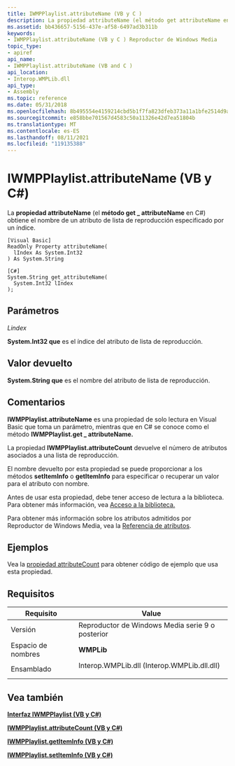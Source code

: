 ```yaml
---
title: IWMPPlaylist.attributeName (VB y C )
description: La propiedad attributeName (el método get attributeName en C\) obtiene el nombre de un atributo de lista de \_ reproducción especificado por un índice.
ms.assetid: bb436657-5156-437e-af58-6497ad3b311b
keywords:
- IWMPPlaylist.attributeName (VB y C ) Reproductor de Windows Media
topic_type:
- apiref
api_name:
- IWMPPlaylist.attributeName (VB and C )
api_location:
- Interop.WMPLib.dll
api_type:
- Assembly
ms.topic: reference
ms.date: 05/31/2018
ms.openlocfilehash: 8b495554e4159214cbd5b1f7fa823dfeb373a11a1bfe2514d9ad07da497fa708
ms.sourcegitcommit: e858bbe701567d4583c50a11326e42d7ea51804b
ms.translationtype: MT
ms.contentlocale: es-ES
ms.lasthandoff: 08/11/2021
ms.locfileid: "119135388"
---
```

# <a name="iwmpplaylistattributename-vb-and-c"></a>IWMPPlaylist.attributeName (VB y C#)

La **propiedad attributeName** (el **método get \_ attributeName** en C#) obtiene el nombre de un atributo de lista de reproducción especificado por un índice.


```
[Visual Basic]
ReadOnly Property attributeName(
  lIndex As System.Int32
) As System.String
```




```
[C#]
System.String get_attributeName(
  System.Int32 lIndex
);
```



## <a name="parameters"></a>Parámetros

*Lindex*

**System.Int32 que** es el índice del atributo de lista de reproducción.

## <a name="return-value"></a>Valor devuelto

**System.String que** es el nombre del atributo de lista de reproducción.

## <a name="remarks"></a>Comentarios

**IWMPPlaylist.attributeName** es una propiedad de solo lectura en Visual Basic que toma un parámetro, mientras que en C# se conoce como el método **IWMPPlaylist.get \_ attributeName.**

La propiedad **IWMPPlaylist.attributeCount** devuelve el número de atributos asociados a una lista de reproducción.

El nombre devuelto por esta propiedad se puede proporcionar a los métodos **setItemInfo** o **getItemInfo** para especificar o recuperar un valor para el atributo con nombre.

Antes de usar esta propiedad, debe tener acceso de lectura a la biblioteca. Para obtener más información, vea [Acceso a la biblioteca.](library-access.md)

Para obtener más información sobre los atributos admitidos por Reproductor de Windows Media, vea la [Referencia de atributos](attribute-reference.md).

## <a name="examples"></a>Ejemplos

Vea la [propiedad attributeCount](wmplibiwmpplaylist-iwmpplaylist-attributecount--vb-and-c.md) para obtener código de ejemplo que usa esta propiedad.

## <a name="requirements"></a>Requisitos



| Requisito | Value |
|----------------------|------------------------------------------------------------------------------------------------------------------------|
| Versión<br/>   | Reproductor de Windows Media serie 9 o posterior<br/>                                                                      |
| Espacio de nombres<br/> | **WMPLib**<br/>                                                                                                  |
| Ensamblado<br/>  | <dl> <dt>Interop.WMPLib.dll (Interop.WMPLib.dll.dll)</dt> </dl> |



## <a name="see-also"></a>Vea también

<dl> <dt>

[**Interfaz IWMPPlaylist (VB y C#)**](iwmpplaylist--vb-and-c.md)
</dt> <dt>

[**IWMPPlaylist.attributeCount (VB y C#)**](wmplibiwmpplaylist-iwmpplaylist-attributecount--vb-and-c.md)
</dt> <dt>

[**IWMPPlaylist.getItemInfo (VB y C#)**](wmplibiwmpplaylist-iwmpplaylist-getiteminfo--vb-and-c.md)
</dt> <dt>

[**IWMPPlaylist.setItemInfo (VB y C#)**](wmplibiwmpplaylist-iwmpplaylist-setiteminfo--vb-and-c.md)
</dt> </dl>

 

 





